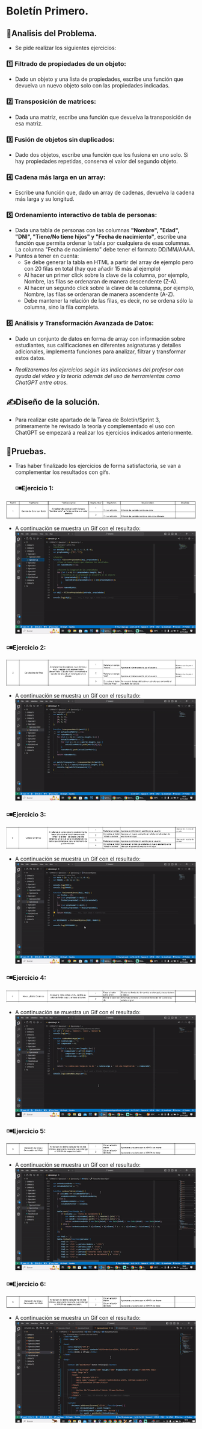 # Boletín Primero.
## 🔎Analisis del Problema.
- Se pide realizar los siguientes ejercicios:
 ###  1️⃣ Filtrado de propiedades de un objeto:
- Dado un objeto y una lista de propiedades, escribe una función que devuelva un nuevo objeto solo con las propiedades indicadas.
 ###  2️⃣ Transposición de matrices: 
- Dada una matriz, escribe una función que devuelva la transposición de esa matriz.
 ### 3️⃣ Fusión de objetos sin duplicados:
- Dado dos objetos, escribe una función que los fusiona en uno solo. Si hay propiedades repetidas, conserva el valor del segundo objeto.
 ###  4️⃣  Cadena más larga en un array:
- Escribe una función que, dado un array de cadenas, devuelva la cadena más larga y su longitud.
 ###  5️⃣ Ordenamiento interactivo de tabla de personas:
- Dada una tabla de personas con las columnas **"Nombre", "Edad", "DNI", "Tiene/No tiene hijos" y "Fecha de nacimiento"**, escribe una función que permita ordenar la tabla por cualquiera de esas columnas. La columna "Fecha de nacimiento" debe tener el formato DD/MM/AAAA.
- Puntos a tener en cuenta:
  - Se debe generar la tabla en HTML a partir del array de ejemplo pero con 20 filas en total (hay que añadir 15 más al ejemplo)
  - Al hacer un primer click sobre la clave de la columna, por ejemplo, Nombre, las filas se ordenaran de manera descendente (Z-A).
  - Al hacer un segundo click sobre la clave de la columna, por ejemplo, Nombre, las filas se ordenaran de manera ascendente (A-Z).
  - Debe mantener la relación de las filas, es decir, no se ordena sólo la columna, sino la fila completa.
###  6️⃣ Análisis y Transformación Avanzada de Datos:
- Dado un conjunto de datos en forma de array con información sobre estudiantes, sus calificaciones en diferentes asignaturas y detalles adicionales, implementa funciones para analizar, filtrar y transformar estos datos.

- *Realizaremos los ejercicios según las indicaciones del profesor con ayuda del video y la teoría además del uso de herramientas como ChatGPT entre otros.*
## ✍Diseño de la solución.
- Para realizar este apartado de la Tarea de Boletín/Sprint 3, primeramente he revisado la teoría y complementado el uso con ChatGPT se empezará a realizar los ejercicios indicados anteriormente.
## 🧾Pruebas.
- Tras haber finalizado los ejercicios de forma satisfactoria, se van a complementar los resultados con gifs.
  ### ◽◾Ejercicio 1:
![Excel Ejercicio 2](https://github.com/JoseAntonioSegura/Imagenes/blob/b92cb08df197a28630d2b862cf8b4fdd912d571a/Sprint2%20Ejercicio1.PNG)
   -  A continuación se muestra un Gif con el resultado:
  ![Foto Ejercicio 1](https://github.com/JoseAntonioSegura/Imagenes/blob/cf95ceda7a9f4d14bee39951e47498dc5b7a06dc/Videos/Sprint3%20Ejercicio1.gif)
  ### ◽◾Ejercicio 2:
![Excel Ejercicio 2](https://github.com/JoseAntonioSegura/Imagenes/blob/b92cb08df197a28630d2b862cf8b4fdd912d571a/Sprint2%20Ejercicio2.PNG)
   -  A continuación se muestra un Gif con el resultado:
![Foto Ejercicio 2](https://github.com/JoseAntonioSegura/Imagenes/blob/cf95ceda7a9f4d14bee39951e47498dc5b7a06dc/Videos/Sprint3%20Ejercicio2.gif)
  ### ◽◾Ejercicio 3:
![Excel Ejercicio 3](https://github.com/JoseAntonioSegura/Imagenes/blob/b92cb08df197a28630d2b862cf8b4fdd912d571a/Sprint2%20Ejercicio3.PNG)
   -  A continuación se muestra un Gif con el resultado:
![Foto Ejercicio 3](https://github.com/JoseAntonioSegura/Imagenes/blob/cf95ceda7a9f4d14bee39951e47498dc5b7a06dc/Videos/Sprint3%20Ejercicio3.gif)
  ### ◽◾Ejercicio 4:
![Excel Ejercicio 4](https://github.com/JoseAntonioSegura/Imagenes/blob/b92cb08df197a28630d2b862cf8b4fdd912d571a/Sprint2%20Ejercicio4.PNG)
   -  A continuación se muestra un Gif con el resultado:
![Foto Ejercicio 4](https://github.com/JoseAntonioSegura/Imagenes/blob/cf95ceda7a9f4d14bee39951e47498dc5b7a06dc/Videos/Sprint3%20Ejercicio4.gif)
  ### ◽◾Ejercicio 5:
![Excel Ejercicio 5](https://github.com/JoseAntonioSegura/Imagenes/blob/b92cb08df197a28630d2b862cf8b4fdd912d571a/Sprint2%20Ejercicio5.PNG)
  -  A continuación se muestra un Gif con el resultado:
  ![Foto Ejercicio 5](https://github.com/JoseAntonioSegura/Imagenes/blob/cf95ceda7a9f4d14bee39951e47498dc5b7a06dc/Videos/Sprint3%20Ejercicio5.gif)
  ### ◽◾Ejercicio 6:
![Excel Ejercicio 5](https://github.com/JoseAntonioSegura/Imagenes/blob/b92cb08df197a28630d2b862cf8b4fdd912d571a/Sprint2%20Ejercicio5.PNG)
  -  A continuación se muestra un Gif con el resultado:
  ![Foto Ejercicio 5](https://github.com/JoseAntonioSegura/Imagenes/blob/3398ec99b73a18f99aadf2cca76e1b5de96fd4df/Videos/Sprit2%20GIF5.gif)
